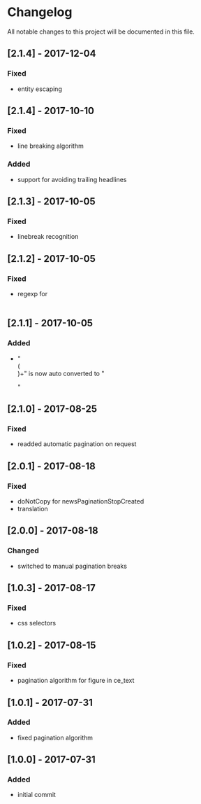# Changelog
All notable changes to this project will be documented in this file.

## [2.1.4] - 2017-12-04

### Fixed
- entity escaping

## [2.1.4] - 2017-10-10

### Fixed
- line breaking algorithm

### Added
- support for avoiding trailing headlines

## [2.1.3] - 2017-10-05

### Fixed
- linebreak recognition

## [2.1.2] - 2017-10-05

### Fixed
- regexp for <br><br>

## [2.1.1] - 2017-10-05

### Added
- "<br>(<br>)+" is now auto converted to "</p><p>"

## [2.1.0] - 2017-08-25

### Fixed
- readded automatic pagination on request

## [2.0.1] - 2017-08-18

### Fixed
- doNotCopy for newsPaginationStopCreated
- translation

## [2.0.0] - 2017-08-18

### Changed
- switched to manual pagination breaks

## [1.0.3] - 2017-08-17

### Fixed
- css selectors

## [1.0.2] - 2017-08-15

### Fixed
- pagination algorithm for figure in ce_text

## [1.0.1] - 2017-07-31

### Added
- fixed pagination algorithm

## [1.0.0] - 2017-07-31

### Added
- initial commit
